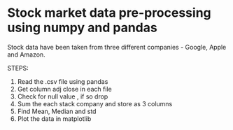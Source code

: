 # Stock market data pre-processing using numpy and pandas

Stock data have been taken from three different companies - Google, Apple and Amazon.

STEPS:

1. Read the .csv file using pandas
2. Get column adj close in each file
3. Check for null value , if so drop
4. Sum the each stack company and store as 3 columns
5. Find Mean, Median and std
6. Plot the data in matplotlib
